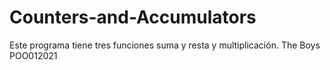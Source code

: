 # Counters-and-Accumulators
Este programa tiene tres funciones suma y resta y multiplicación.
The Boys POO012021

